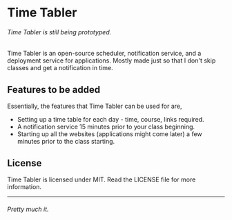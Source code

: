 # Time Tabler
###### Time Tabler is still being prototyped.
Time Tabler is an open-source scheduler, notification service, and a deployment service for applications.
Mostly made just so that I don't skip classes and get a notification in time.

## Features to be added
Essentially, the features that Time Tabler can be used for are,
- Setting up a time table for each day - time, course, links required.
- A notification service 15 minutes prior to your class beginning.
- Starting up all the websites (applications might come later) a few minutes prior to the class starting.

## License
Time Tabler is licensed under MIT.
Read the LICENSE file for more information.

---
###### Pretty much it.
